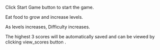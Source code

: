 Click Start Game button to start the game.

Eat food to grow and increase levels.

As levels increases, Difficulty increases. 

The highest 3 scores will be automatically saved and can be viewed by clicking view_scores button .
